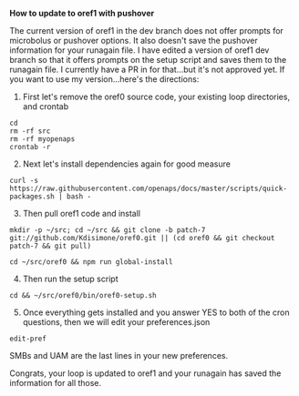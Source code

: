 **How to update to oref1 with pushover**

The current version of oref1 in the dev branch does not offer prompts for microbolus or pushover options.  It also doesn't save the pushover information for your runagain file.  I have edited a version of oref1 dev branch so that it offers prompts on the setup script and saves them to the runagain file.  I currently have a PR in for that...but it's not approved yet.  If you want to use my version...here's the directions:

1. First let's remove the oref0 source code, your existing loop directories, and crontab

```
cd
rm -rf src
rm -rf myopenaps
crontab -r
```

2. Next let's install dependencies again for good measure

`curl -s https://raw.githubusercontent.com/openaps/docs/master/scripts/quick-packages.sh | bash -`

3. Then pull oref1 code and install

`mkdir -p ~/src; cd ~/src && git clone -b patch-7 git://github.com/Kdisimone/oref0.git || (cd oref0 && git checkout patch-7 && git pull)`

`cd ~/src/oref0 && npm run global-install`

4. Then run the setup script

`cd && ~/src/oref0/bin/oref0-setup.sh`

5. Once everything gets installed and you answer YES to both of the cron questions, then we will edit your preferences.json

`edit-pref`

SMBs and UAM are the last lines in your new preferences.


Congrats, your loop is updated to oref1 and your runagain has saved the information for all those.
